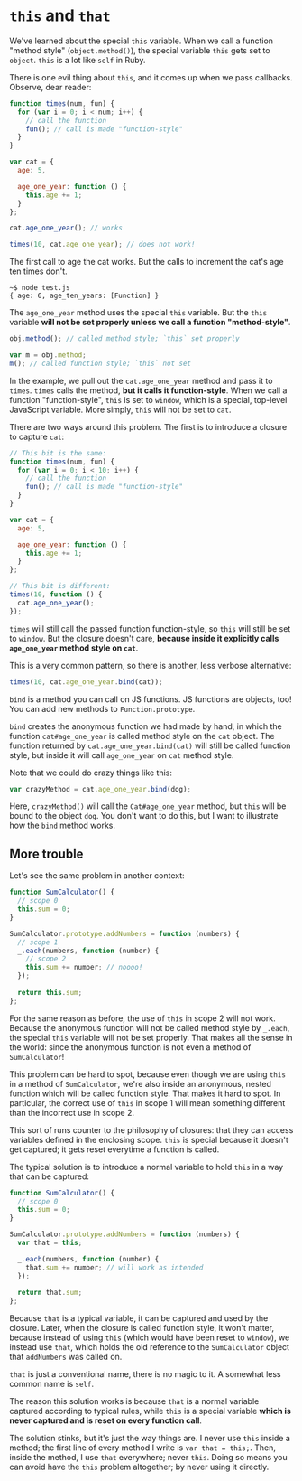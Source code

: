# `this` and `that`

We've learned about the special `this` variable. When we call a
function "method style" (`object.method()`), the special variable
`this` gets set to `object`. `this` is a lot like `self` in Ruby.

There is one evil thing about `this`, and it comes up when we pass
callbacks. Observe, dear reader:

```javascript
function times(num, fun) {
  for (var i = 0; i < num; i++) {
    // call the function
    fun(); // call is made "function-style"
  }
}

var cat = {
  age: 5,

  age_one_year: function () {
    this.age += 1;
  }
};

cat.age_one_year(); // works

times(10, cat.age_one_year); // does not work!
```

The first call to age the cat works. But the calls to increment the
cat's age ten times don't.

```
~$ node test.js
{ age: 6, age_ten_years: [Function] }
```

The `age_one_year` method uses the special `this` variable. But the
`this` variable **will not be set properly unless we call a function
"method-style"**.

```javascript
obj.method(); // called method style; `this` set properly

var m = obj.method;
m(); // called function style; `this` not set
```

In the example, we pull out the `cat.age_one_year` method and pass it
to `times`. `times` calls the method, **but it calls it
function-style**. When we call a function "function-style", `this` is
set to `window`, which is a special, top-level JavaScript
variable. More simply, `this` will not be set to `cat`.

There are two ways around this problem. The first is to introduce a
closure to capture `cat`:

```javascript
// This bit is the same:
function times(num, fun) {
  for (var i = 0; i < 10; i++) {
    // call the function
    fun(); // call is made "function-style"
  }
}

var cat = {
  age: 5,

  age_one_year: function () {
    this.age += 1;
  }
};

// This bit is different:
times(10, function () {
  cat.age_one_year();
});
```

`times` will still call the passed function function-style, so `this`
will still be set to `window`. But the closure doesn't care, **because
inside it explicitly calls `age_one_year` method style on `cat`**.

This is a very common pattern, so there is another, less verbose
alternative:

```javascript
times(10, cat.age_one_year.bind(cat));
```

`bind` is a method you can call on JS functions. JS functions are
objects, too! You can add new methods to `Function.prototype`.

`bind` creates the anonymous function we had made by hand, in which
the function `cat#age_one_year` is called method style on the `cat`
object. The function returned by `cat.age_one_year.bind(cat)` will
still be called function style, but inside it will call `age_one_year`
on `cat` method style.

Note that we could do crazy things like this:

```javascript
var crazyMethod = cat.age_one_year.bind(dog);
```

Here, `crazyMethod()` will call the `Cat#age_one_year` method, but
`this` will be bound to the object `dog`. You don't want to do this,
but I want to illustrate how the `bind` method works.

## More trouble

Let's see the same problem in another context:

```javascript
function SumCalculator() {
  // scope 0
  this.sum = 0;
}

SumCalculator.prototype.addNumbers = function (numbers) {
  // scope 1
  _.each(numbers, function (number) {
    // scope 2
    this.sum += number; // noooo!
  });
    
  return this.sum;
};
```

For the same reason as before, the use of `this` in scope 2 will not
work. Because the anonymous function will not be called method style
by `_.each`, the special `this` variable will not be set
properly. That makes all the sense in the world: since the anonymous
function is not even a method of `SumCalculator`!

This problem can be hard to spot, because even though we are using
`this` in a method of `SumCalculator`, we're also inside an anonymous,
nested function which will be called function style. That makes it
hard to spot. In particular, the correct use of `this` in scope 1 will
mean something different than the incorrect use in scope 2.

This sort of runs counter to the philosophy of closures: that they can
access variables defined in the enclosing scope. `this` is special
because it doesn't get captured; it gets reset everytime a function is
called.

The typical solution is to introduce a normal variable to hold `this`
in a way that can be captured:

```javascript
function SumCalculator() {
  // scope 0
  this.sum = 0;
}

SumCalculator.prototype.addNumbers = function (numbers) {
  var that = this;

  _.each(numbers, function (number) {
    that.sum += number; // will work as intended
  });
    
  return that.sum;
};
```

Because `that` is a typical variable, it can be captured and used by
the closure. Later, when the closure is called function style, it
won't matter, because instead of using `this` (which would have been
reset to `window`), we instead use `that`, which holds the old
reference to the `SumCalculator` object that `addNumbers` was called
on.

`that` is just a conventional name, there is no magic to it. A
somewhat less common name is `self`.

The reason this solution works is because `that` is a normal variable
captured according to typical rules, while `this` is a special
variable **which is never captured and is reset on every function
call**.

The solution stinks, but it's just the way things are. I never use
`this` inside a method; the first line of every method I write is `var
that = this;`. Then, inside the method, I use `that` everywhere; never
`this`. Doing so means you can avoid have the `this` problem
altogether; by never using it directly.
